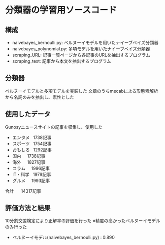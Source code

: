 # 分類器の学習用ソースコード

## 構成
- naivebayes_bernoulli.py: ベルヌーイモデルを用いたナイーブベイズ分類器
- naivebayes_polynomial.py: 多項モデルを用いたナイーブベイズ分類器
- scraping_URL: 記事一覧ページから各記事のURLを抽出するプログラム
- scraping_text: 記事から本文を抽出するプログラム

## 分類器
ベルヌーイモデルと多項モデルを実装した
文章のうちmecabによる形態素解析から名詞のみを抽出し、素性とした

## 使用したデータ
Gunosyニュースサイトの記事を収集し、使用した
- エンタメ    1738記事
- スポーツ    1754記事
- おもしろ    1292記事
- 国内      1738記事
- 海外      1827記事
- コラム     1996記事
- IT・科学   1979記事
- グルメ     1993記事

合計      14317記事

## 評価方法と結果
10分割交差検定により正解率の評価を行った
※精度の高かったベルヌーイモデルのみ行った

- ベルヌーイモデル(naivebayes_bernoulli.py) : 0.890

